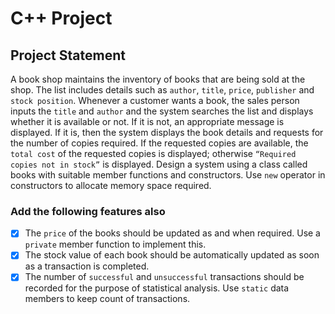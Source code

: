 # C++ Project

## Project Statement

A book shop maintains the inventory of books that are being sold at the shop.
The list includes details such as `author`, `title`, `price`, `publisher` and `stock position`.
Whenever a customer wants a book, the sales person inputs the `title` and `author` and the system searches the list and displays whether it is available or not. If it is not, an appropriate message is displayed. If it is, then the system displays the book details and requests for the number of copies required. If the requested copies are available, the `total cost` of the requested copies is displayed; otherwise `“Required copies not in stock”` is displayed. Design a system using a class called books with suitable member functions and constructors. Use `new` operator in constructors to allocate memory space required.

### Add the following features also

- [x] The `price` of the books should be updated as and when required. Use a `private` member function to implement this.
- [x] The stock value of each book should be automatically updated as soon as a transaction is completed.
- [x] The number of `successful` and `unsuccessful` transactions should be recorded for the purpose of statistical analysis. Use `static` data members to keep count of transactions.
